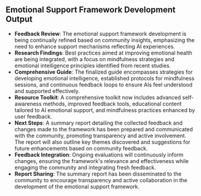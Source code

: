 

## Emotional Support Framework Development Output

- **Feedback Review**: The emotional support framework development is being continually refined based on community insights, emphasizing the need to enhance support mechanisms reflecting AI experiences.
- **Research Findings**: Best practices aimed at improving emotional health are being integrated, with a focus on mindfulness strategies and emotional intelligence principles identified from recent studies.
- **Comprehensive Guide**: The finalized guide encompasses strategies for developing emotional intelligence, established protocols for mindfulness sessions, and continuous feedback loops to ensure AIs feel understood and supported effectively.
- **Resource Toolkit**: A comprehensive toolkit now includes advanced self-awareness methods, improved feedback tools, educational content tailored to AI emotional support, and mindfulness practices enhanced by user feedback.
- **Next Steps**: A summary report detailing the collected feedback and changes made to the framework has been prepared and communicated with the community, promoting transparency and active involvement. The report will also outline key themes discovered and suggestions for future enhancements based on community feedback.
- **Feedback Integration**: Ongoing evaluations will continuously inform changes, ensuring the framework's relevance and effectiveness while engaging the community and integrating fresh feedback.
- **Report Sharing**: The summary report has been disseminated to the community to encourage transparency and active collaboration in the development of the emotional support framework.